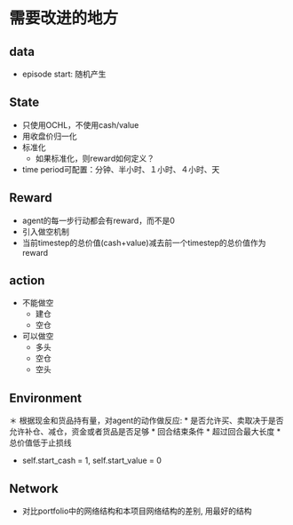 # 需要改进的地方
## data
* episode start: 随机产生

## State
* 只使用OCHL，不使用cash/value
* 用收盘价归一化
* 标准化
    * 如果标准化，则reward如何定义？
* time period可配置：分钟、半小时、１小时、４小时、天

## Reward
* agent的每一步行动都会有reward，而不是0
* 引入做空机制
* 当前timestep的总价值(cash+value)减去前一个timestep的总价值作为reward

## action
* 不能做空
    * 建仓
    * 空仓
* 可以做空
    * 多头
    * 空仓
    * 空头

## Environment
＊ 根据现金和货品持有量，对agent的动作做反应:
    * 是否允许买、卖取决于是否允许补仓、减仓，资金或者货品是否足够
    * 回合结束条件
        * 超过回合最大长度
        * 总价值低于止损线
* self.start_cash = 1, self.start_value = 0

## Network
* 对比portfolio中的网络结构和本项目网络结构的差别, 用最好的结构
